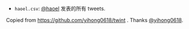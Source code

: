 - `haoel.csv`: [@haoel](https://twitter.com/haoel) 发表的所有 tweets.

Copied from https://github.com/yihong0618/twint . Thanks [@yihong0618](https://github.com/yihong0618).
